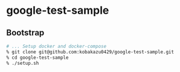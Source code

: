 # google-test-sample

## Bootstrap

```bash
# ... Setup docker and docker-compose
% git clone git@github.com:kobakazu0429/google-test-sample.git
% cd google-test-sample
% ./setup.sh
```
